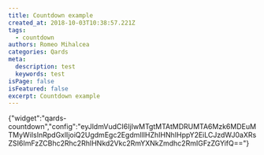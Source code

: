 ```yaml
---
title: Countdown example
created_at: 2018-10-03T10:38:57.221Z
tags:
  - countdown
authors: Romeo Mihalcea
categories: Qards
meta:
  description: test
  keywords: test
isPage: false
isFeatured: false
excerpt: Countdown example
---
```

{"widget":"qards-countdown","config":"eyJldmVudCI6IjIwMTgtMTAtMDRUMTA6Mzk6MDEuMTMyWiIsInRpdGxlIjoiQ2UgdmEgc2EgdmllIHZhIHNhIHppY2EiLCJzdWJ0aXRsZSI6ImFzZCBhc2Rhc2RhIHNkd2Vkc2RmYXNkZmdhc2RmIGFzZGYifQ=="}
